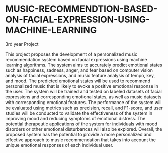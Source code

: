 # MUSIC-RECOMMENDTION-BASED-ON-FACIAL-EXPRESSION-USING-MACHINE-LEARNING
3rd year Project


This project proposes the development of a personalized music recommendation system based on facial expressions using machine learning algorithms. The system aims to accurately predict emotional states such as happiness, sadness, anger, and fear based on computer vision analysis of facial expressions, and music feature analysis of tempo, key, and mood. The predicted emotional states will be used to recommend personalized music that is likely to evoke a positive emotional response in the user. The system will be trained and tested on labeled datasets of facial expressions and corresponding emotional states, as well as music datasets with corresponding emotional features. The performance of the system will be evaluated using metrics such as precision, recall, and F1-score, and user studies will be conducted to validate the effectiveness of the system in improving mood and reducing symptoms of emotional distress. The potential therapeutic applications of the system for individuals with mood disorders or other emotional disturbances will also be explored. Overall, the proposed system has the potential to provide a more personalized and effective approach to music recommendation that takes into account the unique emotional responses of each individual user.
